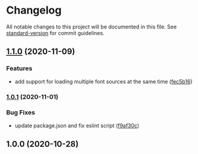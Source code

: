 # Changelog

All notable changes to this project will be documented in this file. See [standard-version](https://github.com/conventional-changelog/standard-version) for commit guidelines.

## [1.1.0](https://github.com/ivodolenc/nuxt-font-loader/compare/v1.0.1...v1.1.0) (2020-11-09)


### Features

* add support for loading multiple font sources at the same time ([fec5b16](https://github.com/ivodolenc/nuxt-font-loader/commit/fec5b168a6e16fbcfaba2361d36076f46652c342))

### [1.0.1](https://github.com/ivodolenc/nuxt-font-loader/compare/v1.0.0...v1.0.1) (2020-11-01)


### Bug Fixes

* update package.json and fix eslint script ([f9af30c](https://github.com/ivodolenc/nuxt-font-loader/commit/f9af30c042bcf129351048f7901e407dadc42ab4))

## 1.0.0 (2020-10-28)
